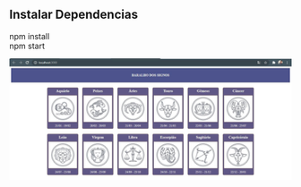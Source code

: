 ## Instalar Dependencias
npm install <br>
npm start

![alt text](https://github.com/jvnsantos/signos-react/blob/master/projeto.JPG)
